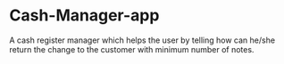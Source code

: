 # Cash-Manager-app
A cash register manager which helps the user by telling how can he/she return the change to the customer with minimum number of notes.
